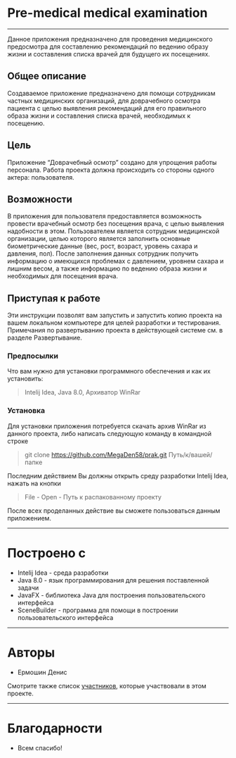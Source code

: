 # Pre-medical medical examination
----
Данное приложения предназначено для проведения медицинского предосмотра для составлению рекомендаций по ведению образу жизни и составления списка врачей для будущего их посещениях.

## Общее описание
Создаваемое приложение предназначено для помощи сотрудникам частных медицинских организаций, для доврачебного осмотра пациента с целью выявления рекомендаций для его правильного образа жизни и составления списка врачей, необходимых к посещению.

## Цель
Приложение “Доврачебный осмотр” создано для упрощения работы персонала. Работа проекта должна происходить со стороны одного актера: пользователя.

## Возможности
В приложения для пользователя предоставляется возможность провести врачебный осмотр без посещения врача, с целью выявления надобности в этом. Пользователем является сотрудник медицинской организации, целью которого является заполнить основные биометрические данные (вес, рост, возраст, уровень сахара и давления, пол). После заполнения данных сотрудник получить информацию о имеющихся проблемах с давлением, уровнем сахара и лишним весом, а также информацию по ведению образа жизни и необходимых для посещения врача.

## Приступая к работе
Эти инструкции позволят вам запустить и запустить копию проекта на вашем локальном компьютере для целей разработки и тестирования. Примечания по развертыванию проекта в действующей системе см. в разделе Развертывание.

### Предпосылки
Что вам нужно для установки программного обеспечения и как их установить:

> Intelij Idea, Java 8.0, Архиватор WinRar

### Установка
Для установки приложения потребуется скачать архив WinRar из данного проекта, либо написать следующую команду в командной строке
> git clone https://github.com/MegaDen58/prak.git Путь/к/вашей/папке


Последним действием Вы должны открыть среду разработки Intelij Idea, нажать на кнопки
> File - Open - Путь к распакованному проекту

После всех проделанных действие вы сможете пользоваться данным приложением.

----
# Построено с
- Intelij Idea - среда разработки
- Java 8.0 - язык программирования для решения поставленной задачи
- JavaFX - библиотека Java для построения пользовательского интерфейса
- SceneBuilder - программа для помощи в построении пользовательского интерфейса

----
# Авторы
- Ермошин Денис

Смотрите также список [участников](https://github.com/MegaDen58/prak/graphs/contributors), которые участвовали в этом проекте.

----
# Благодарности
- Всем спасибо!

